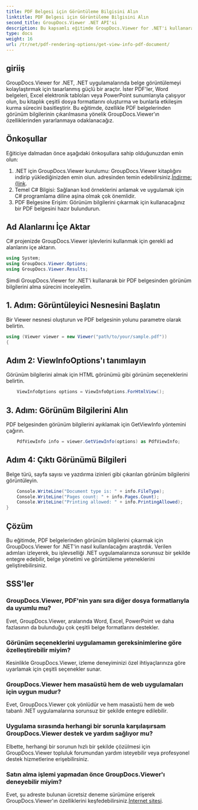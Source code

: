```yaml
---
title: PDF Belgesi için Görüntüleme Bilgisini Alın
linktitle: PDF Belgesi için Görüntüleme Bilgisini Alın
second_title: GroupDocs.Viewer .NET API'si
description: Bu kapsamlı eğitimde GroupDocs.Viewer for .NET'i kullanarak PDF belgelerinden görünüm bilgilerini nasıl çıkaracağınızı öğrenin.
type: docs
weight: 16
url: /tr/net/pdf-rendering-options/get-view-info-pdf-document/
---
```

## giriiş
GroupDocs.Viewer for .NET, .NET uygulamalarında belge görüntülemeyi kolaylaştırmak için tasarlanmış güçlü bir araçtır. İster PDF'ler, Word belgeleri, Excel elektronik tabloları veya PowerPoint sunumlarıyla çalışıyor olun, bu kitaplık çeşitli dosya formatlarını oluşturma ve bunlarla etkileşim kurma sürecini basitleştirir. Bu eğitimde, özellikle PDF belgelerinden görünüm bilgilerinin çıkarılmasına yönelik GroupDocs.Viewer'ın özelliklerinden yararlanmaya odaklanacağız.
## Önkoşullar
Eğiticiye dalmadan önce aşağıdaki önkoşullara sahip olduğunuzdan emin olun:
1.  .NET için GroupDocs.Viewer kurulumu: GroupDocs.Viewer kitaplığını indirip yüklediğinizden emin olun. adresinden temin edebilirsiniz.[İndirme: {link](https://releases.groupdocs.com/viewer/net/).   
2. Temel C# Bilgisi: Sağlanan kod örneklerini anlamak ve uygulamak için C# programlama diline aşina olmak çok önemlidir.
3. PDF Belgesine Erişim: Görünüm bilgilerini çıkarmak için kullanacağınız bir PDF belgesini hazır bulundurun.

## Ad Alanlarını İçe Aktar
C# projenizde GroupDocs.Viewer işlevlerini kullanmak için gerekli ad alanlarını içe aktarın.

```csharp
using System;
using GroupDocs.Viewer.Options;
using GroupDocs.Viewer.Results;
```


Şimdi GroupDocs.Viewer for .NET'i kullanarak bir PDF belgesinden görünüm bilgilerini alma sürecini inceleyelim.
## 1. Adım: Görüntüleyici Nesnesini Başlatın
Bir Viewer nesnesi oluşturun ve PDF belgesinin yolunu parametre olarak belirtin.
```csharp
using (Viewer viewer = new Viewer("path/to/your/sample.pdf"))
{
```
## Adım 2: ViewInfoOptions'ı tanımlayın
Görünüm bilgilerini almak için HTML görünümü gibi görünüm seçeneklerini belirtin.
```csharp
	ViewInfoOptions options = ViewInfoOptions.ForHtmlView();
```
## 3. Adım: Görünüm Bilgilerini Alın
PDF belgesinden görünüm bilgilerini ayıklamak için GetViewInfo yöntemini çağırın.
```csharp
	PdfViewInfo info = viewer.GetViewInfo(options) as PdfViewInfo;
```
## Adım 4: Çıktı Görünümü Bilgileri
Belge türü, sayfa sayısı ve yazdırma izinleri gibi çıkarılan görünüm bilgilerini görüntüleyin.
```csharp
	Console.WriteLine("Document type is: " + info.FileType);
	Console.WriteLine("Pages count: " + info.Pages.Count);
	Console.WriteLine("Printing allowed: " + info.PrintingAllowed);
}
```

## Çözüm
Bu eğitimde, PDF belgelerinden görünüm bilgilerini çıkarmak için GroupDocs.Viewer for .NET'in nasıl kullanılacağını araştırdık. Verilen adımları izleyerek, bu işlevselliği .NET uygulamalarınıza sorunsuz bir şekilde entegre edebilir, belge yönetimi ve görüntüleme yeteneklerini geliştirebilirsiniz.
## SSS'ler
### GroupDocs.Viewer, PDF'nin yanı sıra diğer dosya formatlarıyla da uyumlu mu?
Evet, GroupDocs.Viewer, aralarında Word, Excel, PowerPoint ve daha fazlasının da bulunduğu çok çeşitli belge formatlarını destekler.
### Görünüm seçeneklerini uygulamamın gereksinimlerine göre özelleştirebilir miyim?
Kesinlikle GroupDocs.Viewer, izleme deneyiminizi özel ihtiyaçlarınıza göre uyarlamak için çeşitli seçenekler sunar.
### GroupDocs.Viewer hem masaüstü hem de web uygulamaları için uygun mudur?
Evet, GroupDocs.Viewer çok yönlüdür ve hem masaüstü hem de web tabanlı .NET uygulamalarına sorunsuz bir şekilde entegre edilebilir.
### Uygulama sırasında herhangi bir sorunla karşılaşırsam GroupDocs.Viewer destek ve yardım sağlıyor mu?
Elbette, herhangi bir sorunun hızlı bir şekilde çözülmesi için GroupDocs.Viewer topluluk forumundan yardım isteyebilir veya profesyonel destek hizmetlerine erişebilirsiniz.
### Satın alma işlemi yapmadan önce GroupDocs.Viewer'ı deneyebilir miyim?
 Evet, şu adreste bulunan ücretsiz deneme sürümüne erişerek GroupDocs.Viewer'ın özelliklerini keşfedebilirsiniz.[İnternet sitesi](https://purchase.groupdocs.com/buy).